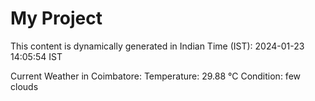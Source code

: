 # My Project

This content is dynamically generated in Indian Time (IST): 2024-01-23 14:05:54 IST


Current Weather in Coimbatore:
Temperature: 29.88 °C
Condition: few clouds

